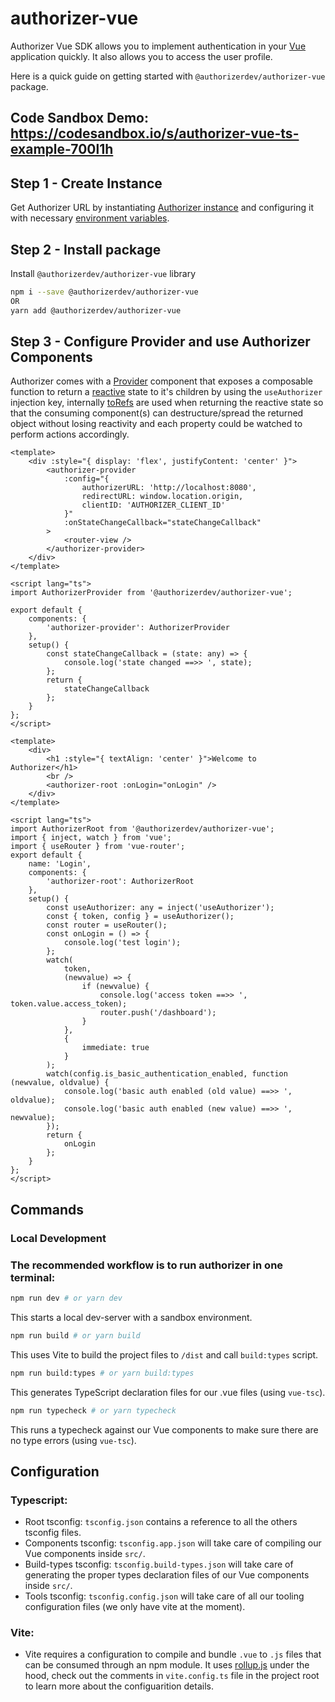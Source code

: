 # authorizer-vue

Authorizer Vue SDK allows you to implement authentication in your [Vue](https://vuejs.org/) application quickly. It also allows you to access the user profile.

Here is a quick guide on getting started with `@authorizerdev/authorizer-vue` package.

<!-- Todo: update code sandbox link -->

## Code Sandbox Demo: https://codesandbox.io/s/authorizer-vue-ts-example-700l1h

## Step 1 - Create Instance

Get Authorizer URL by instantiating [Authorizer instance](/deployment) and configuring it with necessary [environment variables](/core/env).

## Step 2 - Install package

Install `@authorizerdev/authorizer-vue` library

```sh
npm i --save @authorizerdev/authorizer-vue
OR
yarn add @authorizerdev/authorizer-vue
```

## Step 3 - Configure Provider and use Authorizer Components

Authorizer comes with a [Provider](https://vuejs.org/api/composition-api-dependency-injection.html#provide) component that exposes a composable function to return a [reactive](https://vuejs.org/api/reactivity-core.html#reactive) state to it's children by using the `useAuthorizer` injection key, internally [toRefs](https://vuejs.org/api/reactivity-utilities.html#torefs) are used when returning the reactive state so that the consuming component(s) can destructure/spread the returned object without losing reactivity and each property could be watched to perform actions accordingly.

```vue
<template>
	<div :style="{ display: 'flex', justifyContent: 'center' }">
		<authorizer-provider
			:config="{
				authorizerURL: 'http://localhost:8080',
				redirectURL: window.location.origin,
				clientID: 'AUTHORIZER_CLIENT_ID'
			}"
			:onStateChangeCallback="stateChangeCallback"
		>
			<router-view />
		</authorizer-provider>
	</div>
</template>

<script lang="ts">
import AuthorizerProvider from '@authorizerdev/authorizer-vue';

export default {
	components: {
		'authorizer-provider': AuthorizerProvider
	},
	setup() {
		const stateChangeCallback = (state: any) => {
			console.log('state changed ==>> ', state);
		};
		return {
			stateChangeCallback
		};
	}
};
</script>
```

```vue
<template>
	<div>
		<h1 :style="{ textAlign: 'center' }">Welcome to Authorizer</h1>
		<br />
		<authorizer-root :onLogin="onLogin" />
	</div>
</template>

<script lang="ts">
import AuthorizerRoot from '@authorizerdev/authorizer-vue';
import { inject, watch } from 'vue';
import { useRouter } from 'vue-router';
export default {
	name: 'Login',
	components: {
		'authorizer-root': AuthorizerRoot
	},
	setup() {
		const useAuthorizer: any = inject('useAuthorizer');
		const { token, config } = useAuthorizer();
		const router = useRouter();
		const onLogin = () => {
			console.log('test login');
		};
		watch(
			token,
			(newvalue) => {
				if (newvalue) {
					console.log('access token ==>> ', token.value.access_token);
					router.push('/dashboard');
				}
			},
			{
				immediate: true
			}
		);
		watch(config.is_basic_authentication_enabled, function (newvalue, oldvalue) {
			console.log('basic auth enabled (old value) ==>> ', oldvalue);
			console.log('basic auth enabled (new value) ==>> ', newvalue);
		});
		return {
			onLogin
		};
	}
};
</script>
```

## Commands

### Local Development

### The recommended workflow is to run authorizer in one terminal:

```bash
npm run dev # or yarn dev
```

This starts a local dev-server with a sandbox environment.

```bash
npm run build # or yarn build
```

This uses Vite to build the project files to `/dist` and call `build:types` script.

```bash
npm run build:types # or yarn build:types
```

This generates TypeScript declaration files for our .vue files (using `vue-tsc`).

```bash
npm run typecheck # or yarn typecheck
```

This runs a typecheck against our Vue components to make sure there are no type errors (using `vue-tsc`).

## Configuration

### Typescript:

- Root tsconfig: `tsconfig.json` contains a reference to all the others tsconfig files.
- Components tsconfig: `tsconfig.app.json` will take care of compiling our Vue components inside `src/`.
- Build-types tsconfig: `tsconfig.build-types.json` will take care of generating the proper types declaration files of our Vue components inside `src/`.
- Tools tsconfig: `tsconfig.config.json` will take care of all our tooling configuration files (we only have vite at the moment).

### Vite:

- Vite requires a configuration to compile and bundle `.vue` to `.js` files that can be consumed through an npm module. It uses [rollup.js](https://rollupjs.org/) under the hood, check out the comments in `vite.config.ts` file in the project root to learn more about the configuarition details.
